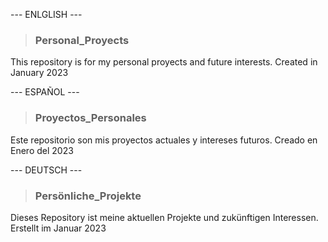 
--- ENLGLISH ---
> ### Personal_Proyects
This repository is for my personal proyects and future interests.
Created in January 2023



--- ESPAÑOL ---
> ### Proyectos_Personales
Este repositorio son mis proyectos actuales y intereses futuros.
Creado en Enero del 2023



--- DEUTSCH --- 
> ### Persönliche_Projekte
Dieses Repository ist meine aktuellen Projekte und zukünftigen Interessen.
Erstellt im Januar 2023

